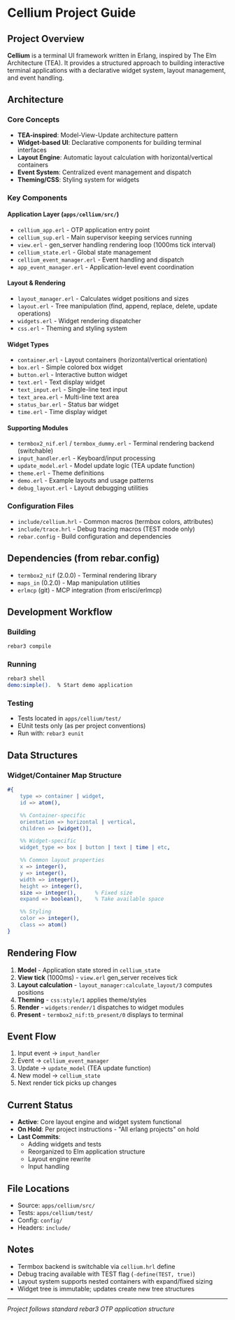 # Cellium Project Guide

## Project Overview
**Cellium** is a terminal UI framework written in Erlang, inspired by The Elm Architecture (TEA). It provides a structured approach to building interactive terminal applications with a declarative widget system, layout management, and event handling.

## Architecture

### Core Concepts
- **TEA-inspired**: Model-View-Update architecture pattern
- **Widget-based UI**: Declarative components for building terminal interfaces
- **Layout Engine**: Automatic layout calculation with horizontal/vertical containers
- **Event System**: Centralized event management and dispatch
- **Theming/CSS**: Styling system for widgets

### Key Components

#### Application Layer (`apps/cellium/src/`)
- `cellium_app.erl` - OTP application entry point
- `cellium_sup.erl` - Main supervisor keeping services running
- `view.erl` - gen_server handling rendering loop (1000ms tick interval)
- `cellium_state.erl` - Global state management
- `cellium_event_manager.erl` - Event handling and dispatch
- `app_event_manager.erl` - Application-level event coordination

#### Layout & Rendering
- `layout_manager.erl` - Calculates widget positions and sizes
- `layout.erl` - Tree manipulation (find, append, replace, delete, update operations)
- `widgets.erl` - Widget rendering dispatcher
- `css.erl` - Theming and styling system

#### Widget Types
- `container.erl` - Layout containers (horizontal/vertical orientation)
- `box.erl` - Simple colored box widget
- `button.erl` - Interactive button widget
- `text.erl` - Text display widget
- `text_input.erl` - Single-line text input
- `text_area.erl` - Multi-line text area
- `status_bar.erl` - Status bar widget
- `time.erl` - Time display widget

#### Supporting Modules
- `termbox2_nif.erl` / `termbox_dummy.erl` - Terminal rendering backend (switchable)
- `input_handler.erl` - Keyboard/input processing
- `update_model.erl` - Model update logic (TEA update function)
- `theme.erl` - Theme definitions
- `demo.erl` - Example layouts and usage patterns
- `debug_layout.erl` - Layout debugging utilities

### Configuration Files
- `include/cellium.hrl` - Common macros (termbox colors, attributes)
- `include/trace.hrl` - Debug tracing macros (TEST mode only)
- `rebar.config` - Build configuration and dependencies

## Dependencies (from rebar.config)
- `termbox2_nif` (2.0.0) - Terminal rendering library
- `maps_in` (0.2.0) - Map manipulation utilities
- `erlmcp` (git) - MCP integration (from erlsci/erlmcp)

## Development Workflow

### Building
```bash
rebar3 compile
```

### Running
```bash
rebar3 shell
demo:simple().  % Start demo application
```

### Testing
- Tests located in `apps/cellium/test/`
- EUnit tests only (as per project conventions)
- Run with: `rebar3 eunit`

## Data Structures

### Widget/Container Map Structure
```erlang
#{
    type => container | widget,
    id => atom(),

    %% Container-specific
    orientation => horizontal | vertical,
    children => [widget()],

    %% Widget-specific
    widget_type => box | button | text | time | etc,

    %% Common layout properties
    x => integer(),
    y => integer(),
    width => integer(),
    height => integer(),
    size => integer(),      % Fixed size
    expand => boolean(),    % Take available space

    %% Styling
    color => integer(),
    class => atom()
}
```

## Rendering Flow
1. **Model** - Application state stored in `cellium_state`
2. **View tick** (1000ms) - `view.erl` gen_server receives tick
3. **Layout calculation** - `layout_manager:calculate_layout/3` computes positions
4. **Theming** - `css:style/1` applies theme/styles
5. **Render** - `widgets:render/1` dispatches to widget modules
6. **Present** - `termbox2_nif:tb_present/0` displays to terminal

## Event Flow
1. Input event → `input_handler`
2. Event → `cellium_event_manager`
3. Update → `update_model` (TEA update function)
4. New model → `cellium_state`
5. Next render tick picks up changes

## Current Status
- **Active**: Core layout engine and widget system functional
- **On Hold**: Per project instructions - "All erlang projects" on hold
- **Last Commits**:
  - Adding widgets and tests
  - Reorganized to Elm application structure
  - Layout engine rewrite
  - Input handling

## File Locations
- Source: `apps/cellium/src/`
- Tests: `apps/cellium/test/`
- Config: `config/`
- Headers: `include/`

## Notes
- Termbox backend is switchable via `cellium.hrl` define
- Debug tracing available with TEST flag (`-define(TEST, true)`)
- Layout system supports nested containers with expand/fixed sizing
- Widget tree is immutable; updates create new tree structures

---
*Project follows standard rebar3 OTP application structure*
